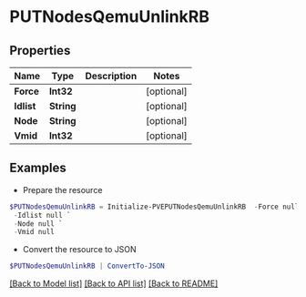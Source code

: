 # PUTNodesQemuUnlinkRB
## Properties

Name | Type | Description | Notes
------------ | ------------- | ------------- | -------------
**Force** | **Int32** |  | [optional] 
**Idlist** | **String** |  | [optional] 
**Node** | **String** |  | [optional] 
**Vmid** | **Int32** |  | [optional] 

## Examples

- Prepare the resource
```powershell
$PUTNodesQemuUnlinkRB = Initialize-PVEPUTNodesQemuUnlinkRB  -Force null `
 -Idlist null `
 -Node null `
 -Vmid null
```

- Convert the resource to JSON
```powershell
$PUTNodesQemuUnlinkRB | ConvertTo-JSON
```

[[Back to Model list]](../README.md#documentation-for-models) [[Back to API list]](../README.md#documentation-for-api-endpoints) [[Back to README]](../README.md)

